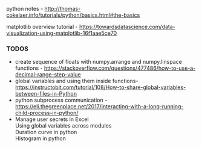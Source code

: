 python notes -  http://thomas-cokelaer.info/tutorials/python/basics.html#the-basics

matplotlib overview tutorial - https://towardsdatascience.com/data-visualization-using-matplotlib-16f1aae5ce70


### TODOS
* create sequence of floats with numpy.arrange and numpy.linspace functions - https://stackoverflow.com/questions/477486/how-to-use-a-decimal-range-step-value
* global variables and using them inside functions- https://instructobit.com/tutorial/108/How-to-share-global-variables-between-files-in-Python
* python subprocess communication - https://eli.thegreenplace.net/2017/interacting-with-a-long-running-child-process-in-python/
* Manage user secrets in Excel  
Using global variables across modules  
Duration curve in python  
Histogram in python

<!--stackedit_data:
eyJoaXN0b3J5IjpbLTE4NTE1MDI3OCwtMzQ5NDQ4MzczLDE4OD
AyMDI4MTEsLTEyOTI0MTQ3NjksMTYzNTAwMTg2OSwtMTkzOTA0
NzY4NywxOTIxMDA4MjIsLTM1MjkyMTYwLDExOTA0ODA5NTAsLT
E0Njk3OTY4MzddfQ==
-->
